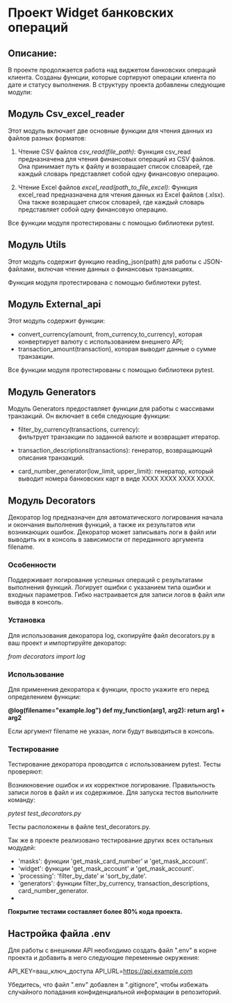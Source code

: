 # Проект **Widget банковских операций**

## Описание:

В проекте продолжается работа над виджетом банковских операций клиента.
Созданы функции, которые сортируют операции клиента по дате и статусу выполнения.
В структуру проекта добавлены следующие модули:

## Модуль Csv_excel_reader

Этот модуль включает две основные функции для чтения данных из файлов разных форматов:

1. Чтение CSV файлов *csv_read(file_path)*:
Функция csv_read предназначена для чтения финансовых операций из CSV файлов. 
Она принимает путь к файлу и возвращает список словарей, 
где каждый словарь представляет собой одну финансовую операцию.

2. Чтение Excel файлов *excel_read(path_to_file_excel)*:
Функция excel_read предназначена для чтения данных из Excel файлов (.xlsx). 
Она также возвращает список словарей, где каждый словарь представляет собой одну финансовую операцию.

Все функции модуля протестированы с помощью библиотеки pytest.

##  Модуль Utils

Этот модуль содержит функцию reading_json(path) для работы с JSON-файлами, 
включая чтение данных о финансовых транзакциях.

Функция модуля протестирована с помощью библиотеки pytest.

## Модуль External_api

Этот модуль содержит функции:
- convert_currency(amount, from_currency,to_currency),
которая конвертирует валюту с использованием внешнего API;
- transaction_amount(transaction), которая выводит данные о сумме транзакции. 

Все функции модуля протестированы с помощью библиотеки pytest.

## Модуль Generators

Модуль Generators предоставляет функции для работы с массивами транзакций. 
Он включает в себя следующие функции:

- filter_by_currency(transactions, currency):  
фильтрует транзакции по заданной валюте и возвращает итератор.

- transaction_descriptions(transactions):
генератор, возвращающий описания транзакций.

- card_number_generator(low_limit, upper_limit):
генератор, который выводит номера банковских карт в виде ХХХХ ХХХХ ХХХХ ХХХХ.

## Модуль Decorators

Декоратор log предназначен для автоматического логирования начала и окончания выполнения функций, а также их результатов или возникающих ошибок. Декоратор может записывать логи в файл или выводить их в консоль в зависимости от переданного аргумента filename.

### Особенности
Поддерживает логирование успешных операций с результатами выполнения функций.
Логирует ошибки с указанием типа ошибки и входных параметров.
Гибко настраивается для записи логов в файл или вывода в консоль.
### Установка
Для использования декоратора log, скопируйте файл decorators.py в ваш проект и импортируйте декоратор:

*from decorators import log*

### Использование
Для применения декоратора к функции, просто укажите его перед определением функции:


**@log(filename="example.log")
def my_function(arg1, arg2):
    return arg1 + arg2**

Если аргумент filename не указан, логи будут выводиться в консоль.

### Тестирование
Тестирование декоратора проводится с использованием pytest. Тесты проверяют:


Возникновение ошибок и их корректное логирование.
Правильность записи логов в файл и их содержимое.
Для запуска тестов выполните команду:

*pytest test_decorators.py*

Тесты расположены в файле test_decorators.py.


Так же в проекте реализовано тестирование других всех остальных модудей:

- 'masks': функции 'get_mask_card_number' и 'get_mask_account'.
- 'widget': функции 'get_mask_account' и 'get_mask_account'.
- 'processing': 'filter_by_date' и 'sort_by_date'.
- 'generators': функции filter_by_currency, transaction_descriptions, card_number_generator.
- 
**Покрытие тестами составляет более 80% кода проекта.**

## Настройка файла .env 

Для работы с внешними API необходимо создать файл ".env" в корне проекта и 
добавить в него следующие переменные окружения:

API_KEY=ваш_ключ_доступа
API_URL=https://api.example.com

Убедитесь, что файл ".env" добавлен в ".gitignore", 
чтобы избежать случайного попадания конфиденциальной информации в репозиторий.
